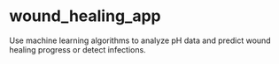 # wound_healing_app
Use machine learning algorithms to analyze pH data and predict wound healing progress or detect infections.
